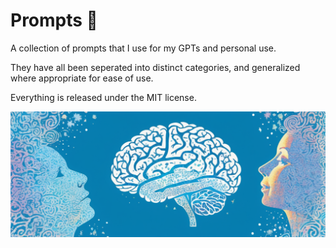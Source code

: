 # Prompts 🧠

A collection of prompts that I use for my GPTs and personal use.

They have all been seperated into distinct categories, and generalized where appropriate for ease of use.

Everything is released under the MIT license.

![big brain 400 IQ 4D chess omegalul](https://github.com/bjornbryggman/Prompts/blob/main/Images/big%20brain.png)
